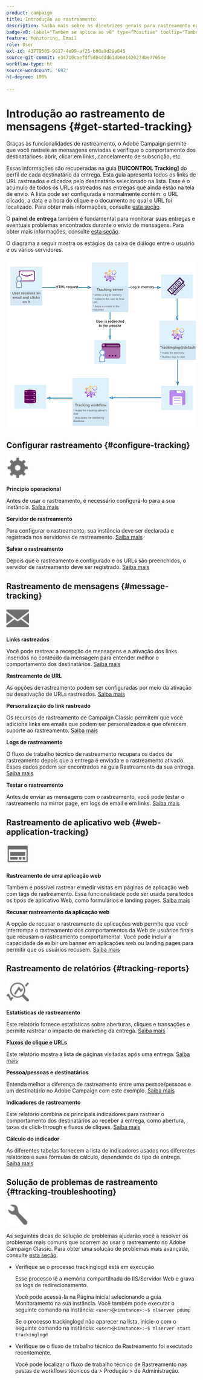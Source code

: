 ```yaml
---
product: campaign
title: Introdução ao rastreamento
description: Saiba mais sobre as diretrizes gerais para rastreamento no Adobe Campaign
badge-v8: label="Também se aplica ao v8" type="Positive" tooltip="Também se aplica ao Campaign v8"
feature: Monitoring, Email
role: User
exl-id: 43779505-9917-4e99-af25-b00a9d29a645
source-git-commit: e34718caefdf5db4ddd61db601420274be77054e
workflow-type: ht
source-wordcount: '692'
ht-degree: 100%

---
```


# Introdução ao rastreamento de mensagens {#get-started-tracking}



Graças às funcionalidades de rastreamento, o Adobe Campaign permite que você rastreie as mensagens enviadas e verifique o comportamento dos destinatárioes: abrir, clicar em links, cancelamento de subscrição, etc.

Essas informações são recuperadas na guia **[!UICONTROL Tracking]** do perfil de cada destinatário da entrega. Esta guia apresenta todos os links de URL rastreados e clicados pelo destinatário selecionado na lista. Esse é o acúmulo de todos os URLs rastreados nas entregas que ainda estão na tela de envio. A lista pode ser configurada e normalmente contém: o URL clicado, a data e a hora do clique e o documento no qual o URL foi localizado. Para obter mais informações, consulte [esta seção](../../platform/using/editing-a-profile.md#tracking-tab).

O **painel de entrega** também é fundamental para monitorar suas entregas e eventuais problemas encontrados durante o envio de mensagens. Para obter mais informações, consulte [esta seção](delivery-dashboard.md).

O diagrama a seguir mostra os estágios da caixa de diálogo entre o usuário e os vários servidores.

![](assets/tracking-diagram.png)

## Configurar rastreamento {#configure-tracking}

<img src="assets/do-not-localize/icon-configure.svg" width="60px">

**Princípio operacional**

Antes de usar o rastreamento, é necessário configurá-lo para a sua instância. [Saiba mais](../../installation/using/deploying-an-instance.md#operating-principle)

**Servidor de rastreamento**

Para configurar o rastreamento, sua instância deve ser declarada e registrada nos servidores de rastreamento. [Saiba mais](../../installation/using/deploying-an-instance.md#tracking-server)

**Salvar o rastreamento**

Depois que o rastreamento é configurado e os URLs são preenchidos, o servidor de rastreamento deve ser registrado. [Saiba mais](../../installation/using/deploying-an-instance.md#saving-tracking)

## Rastreamento de mensagens {#message-tracking}

<img src="assets/do-not-localize/icon-message-tracking.svg" width="60px">

**Links rastreados**

Você pode rastrear a recepção de mensagens e a ativação dos links inseridos no conteúdo da mensagem para entender melhor o comportamento dos destinatários. [Saiba mais](how-to-configure-tracked-links.md)

**Rastreamento de URL**

As opções de rastreamento podem ser configuradas por meio da ativação ou desativação de URLs rastreados. [Saiba mais](personalizing-url-tracking.md)

**Personalização do link rastreado**

Os recursos de rastreamento de Campaign Classic permitem que você adicione links em emails que podem ser personalizados e que oferecem suporte ao rastreamento. [Saiba mais](tracking-personalized-links.md)

**Logs de rastreamento**

O fluxo de trabalho técnico de rastreamento recupera os dados de rastreamento depois que a entrega é enviada e o rastreamento ativado. Esses dados podem ser encontrados na guia Rastreamento da sua entrega. [Saiba mais](accessing-the-tracking-logs.md)

**Testar o rastreamento**

Antes de enviar as mensagens com o rastreamento, você pode testar o rastreamento na mirror page, em logs de email e em links. [Saiba mais](testing-tracking.md)

## Rastreamento de aplicativo web {#web-application-tracking}

<img src="assets/do-not-localize/icon-web-app.svg" width="60px">

**Rastreamento de uma aplicação web**

Também é possível rastrear e medir visitas em páginas de aplicação web com tags de rastreamento. Essa funcionalidade pode ser usada para todos os tipos de aplicativo Web, como formulários e landing pages. [Saiba mais](../../web/using/tracking-a-web-application.md)

**Recusar rastreamento da aplicação web**

A opção de recusar o rastreamento de aplicações web permite que você interrompa o rastreamento dos comportamentos da Web de usuários finais que recusam o rastreamento comportamental. Você pode incluir a capacidade de exibir um banner em aplicações web ou landing pages para permitir que os usuários recusem. [Saiba mais](../../web/using/web-application-tracking-opt-out.md)

## Rastreamento de relatórios {#tracking-reports}

<img src="assets/do-not-localize/icon_monitor.svg" width="60px">

**Estatísticas de rastreamento**

Este relatório fornece estatísticas sobre aberturas, cliques e transações e permite rastrear o impacto de marketing da entrega. [Saiba mais](../../reporting/using/delivery-reports.md#tracking-statistics)

**Fluxos de clique e URLs**

Este relatório mostra a lista de páginas visitadas após uma entrega. [Saiba mais](../../reporting/using/delivery-reports.md#urls-and-click-streams)

**Pessoa/pessoas e destinatários**

Entenda melhor a diferença de rastreamento entre uma pessoa/pessoas e um destinatário no Adobe Campaign com este exemplo. [Saiba mais](../../reporting/using/person-people-recipients.md)

**Indicadores de rastreamento**

Este relatório combina os principais indicadores para rastrear o comportamento dos destinatários ao receber a entrega, como abertura, taxas de click-through e fluxos de cliques. [Saiba mais](../../reporting/using/delivery-reports.md#tracking-indicators)

**Cálculo do indicador**

As diferentes tabelas fornecem a lista de indicadores usados nos diferentes relatórios e suas fórmulas de cálculo, dependendo do tipo de entrega. [Saiba mais](../../reporting/using/indicator-calculation.md)

## Solução de problemas de rastreamento {#tracking-troubleshooting}

<img src="assets/do-not-localize/icon-troubleshooting.svg" width="60px">

As seguintes dicas de solução de problemas ajudarão você a resolver os problemas mais comuns que ocorrem ao usar o rastreamento no Adobe Campaign Classic. Para obter uma solução de problemas mais avançada, consulte [esta seção](tracking-troubleshooting.md).

* Verifique se o processo trackinglogd está em execução

  Esse processo lê a memória compartilhada do IIS/Servidor Web e grava os logs de redirecionamento.

  Você pode acessá-la na Página inicial selecionando a guia Monitoramento na sua instância. Você também pode executar o seguinte comando na instância: `<user>@<instance>:~$ nlserver pdump`

  Se o processo trackinglogd não aparecer na lista, inicie-o com o seguinte comando na instância: `<user>@<instance>:~$ nlserver start trackinglogd`

* Verifique se o fluxo de trabalho técnico de Rastreamento foi executado recentemente.

  Você pode localizar o fluxo de trabalho técnico de Rastreamento nas pastas de workflows técnicos da > Produção > de Administração.

